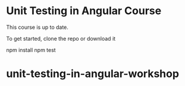 # Unit Testing in Angular Course
This course is up to date.

To get started, clone the repo or download it

npm install
npm test
# unit-testing-in-angular-workshop
